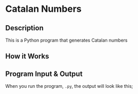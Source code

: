 # Catalan Numbers

## Description

This is a Python program that generates Catalan numbers

## How it Works

## Program Input & Output

When you run the program, `.py`, the output will look like this;

```
```